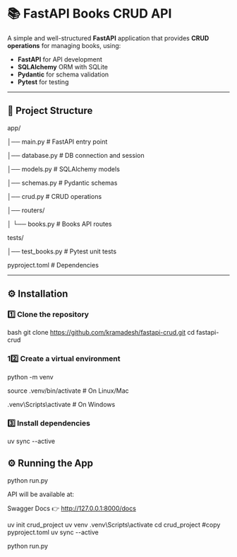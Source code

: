 
# 📚 FastAPI Books CRUD API

A simple and well-structured **FastAPI** application that provides **CRUD operations** for managing books, using:

- **FastAPI** for API development
- **SQLAlchemy** ORM with SQLite
- **Pydantic** for schema validation
- **Pytest** for testing

---

## 📂 Project Structure

app/

│── main.py # FastAPI entry point

│── database.py # DB connection and session

│── models.py # SQLAlchemy models

│── schemas.py # Pydantic schemas

│── crud.py # CRUD operations

│── routers/

│ └── books.py # Books API routes

tests/

│── test_books.py # Pytest unit tests

pyproject.toml # Dependencies


---

## ⚙️ Installation

### 1️⃣ Clone the repository
bash
git clone https://github.com/kramadesh/fastapi-crud.git
cd fastapi-crud

### 1️2️⃣ Create a virtual environment

python -m venv

source .venv/bin/activate   # On Linux/Mac

.venv\Scripts\activate      # On Windows


### 3️⃣ Install dependencies

uv sync --active

## ⚙️ Running the App

python run.py

API will be available at:

Swagger Docs 👉 http://127.0.0.1:8000/docs




uv init crud_project
uv venv
.venv\Scripts\activate
cd crud_project
#copy pyproject.toml
uv sync --active

python run.py
